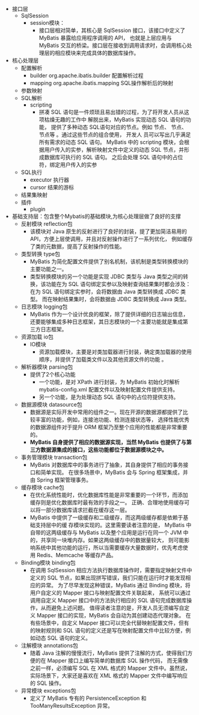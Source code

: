 - 接口层
    - SqlSession
      - session模块：
        - 接口层相对简单，其核心是 SqlSession 接口，该接口中定义了 MyBatis 暴露给应用程序调用的 API，
          也就是上层应用与 MyBatis 交互的桥梁。接口层在接收到调用请求时，会调用核心处理层的相应模块来完成具体的数据库操作。
- 核心处理层
    - 配置解析
      - builder org.apache.ibatis.builder 配置解析过程
      - mapping org.apache.ibatis.mapping SQL操作解析后的映射
    - 参数映射
    - SQL解析
      - scripting
        - 拼凑 SQL 语句是一件烦琐且易出错的过程，为了将开发人员从这项枯燥无趣的工作中 解脱出来，MyBatis 实现动态 SQL 语句的功能，
         提供了多种动态 SQL语句对应的节点。例如<where> 节点、<if> 节点、<foreach> 节点等 。通过这些节点的组合使用， 
         开发人 员可以写出几乎满足所有需求的动态 SQL 语句。
         MyBatis 中的 scripting 模块，会根据用户传入的实参，解析映射文件中定义的动态 SQL 节点，并形成数据库可执行的 SQL 语句。
         之后会处理 SQL 语句中的占位符，绑定用户传入的实参
    - SQL执行
      - executor 执行器
      - cursor 结果的游标
    - 结果集映射
    - 插件
      - plugin
- 基础支持层：包含整个Mybatis的基础模块,为核心处理层做了良好的支撑
    - 反射模块 reflection包
      - 该模块对 Java 原生的反射进行了良好的封装，提了更加简洁易用的 API，方便上层使调用，并且对反射操作进行了一系列优化，
                例如缓存了类的元数据，提高了反射操作的性能。
    - 类型转换 type包
      - MyBatis 为简化配置文件提供了别名机制，该机制是类型转换模块的主要功能之一。
      - 类型转换模块的另一个功能是实现 JDBC 类型与 Java 类型之间的转换，该功能在为 SQL 语句绑定实参以及映射查询结果集时都会涉及：
              在为 SQL 语句绑定实参时，会将数据由 Java 类型转换成 JDBC 类型。
              而在映射结果集时，会将数据由 JDBC 类型转换成 Java 类型。
    - 日志模块 logging包
      - MyBatis 作为一个设计优良的框架，除了提供详细的日志输出信息，还要能够集成多种日志框架，其日志模块的一个主要功能就是集成第三方日志框架。
    - 资源加载 io包
      - IO模块
        - 资源加载模块，主要是对类加载器进行封装，确定类加载器的使用顺序，并提供了加载类文件以及其他资源文件的功能 。
    - 解析器模块 parsing包
      - 提供了2个核心功能
        - 一个功能，是对 XPath 进行封装，为 MyBatis 初始化时解析 mybatis-config.xml 配置文件以及映射配置文件提供支持。
        - 另一个功能，是为处理动态 SQL 语句中的占位符提供支持。
    - 数据源模块 datasource包
      - 数据源是实际开发中常用的组件之一。现在开源的数据源都提供了比较丰富的功能，例如，连接池功能、检测连接状态等，
        选择性能优秀的数据源组件对于提升 ORM 框架乃至整个应用的性能都是非常重要的。
      - **MyBatis 自身提供了相应的数据源实现，当然 MyBatis 也提供了与第三方数据源集成的接口，这些功能都位于数据源模块之中。**
    - 事务管理模块 transaction包
      - MyBatis 对数据库中的事务进行了抽象，其自身提供了相应的事务接口和简单实现。
        在很多场景中，MyBatis 会与 Spring 框架集成，并由 Spring 框架管理事务。
    - 缓存模块 cache包
      - 在优化系统性能时，优化数据库性能是非常重要的一个环节，而添加缓存则是优化数据库时最有效的手段之一。
         正确、合理地使用缓存可以将一部分数据库请求拦截在缓存这一层。
      - MyBatis 中提供了一级缓存和二级缓存，而这两级缓存都是依赖于基础支持层中的缓 存模块实现的。这里需要读者注意的是，
        MyBatis 中自带的这两级缓存与 MyBatis 以及整个应用是运行在同一个 JVM 中的，共享同一块堆内存。如果这两级缓存中的数据量较大， 
        则可能影响系统中其他功能的运行，所以当需要缓存大量数据时，优先考虑使用 Redis、Memcache 等缓存产品。
    - Binding模块 binding包
      - 在调用 SqlSession 相应方法执行数据库操作时，需要指定映射文件中定义的 SQL 节点，如果出现拼写错误，我们只能在运行时才能发现相应的异常。
         为了尽早发现这种错误，MyBatis 通过 Binding 模块，将用户自定义的 Mapper 接口与映射配置文件关联起来，
         系统可以通过调用自定义 Mapper 接口中的方法执行相应的 SQL 语句完成数据库操作，从而避免上述问题。
         值得读者注意的是，开发人员无须编写自定义 Mapper 接口的实现，MyBatis 会自动为其创建动态代理对象。
      在有些场景中，自定义 Mapper 接口可以完全代替映射配置文件，但有的映射规则和 SQL 语句的定义还是写在映射配置文件中比较方便，例如动态 SQL 语句的定义。
    - 注解模块 annotations包
      - 随着 Java 注解的慢慢流行，MyBatis 提供了注解的方式，使得我们方便的在 Mapper 接口上编写简单的数据库 SQL 操作代码，
        而无需像之前一样，必须编写 SQL 在 XML 格式的 Mapper 文件中。虽然说，实际场景下，大家还是喜欢在 XML 格式的 Mapper 文件中编写响应的 SQL 操作。
    - 异常模块 exceptions包
      - 定义了 MyBatis 专有的 PersistenceException 和 TooManyResultsException 异常。